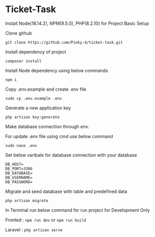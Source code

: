 # Ticket-Task

Install Node(18.14.2), NPM(9.5.0), PHP(8.2.10) for Project Basic Setup

Clone github

    git clone https://github.com/Pinky-4/ticket-task.git

Install dependency of project

    composer install

Install Node dependency using below commands
    
    npm i

Copy .env.example and create .env file
    
    sudo cp .env.example .env

Generate a new application key
    
    php artisan key:generate

Make database connection through env.

For update .env file using cmd use below command
    
    sudo nano .env

Set below varibale for database connection with your database

```DB_CONNECTION=mysql
DB_HOST=
DB_PORT=3306
DB_DATABASE=
DB_USERNAME=
DB_PASSWORD=
```



Migrate and seed database with table and predefined data

    php artisan migrate

In Terminal run below command for run project for Development Only

Fronted : ```npm run dev``` or ```npm run build```

Laravel : ```php artisan serve```

